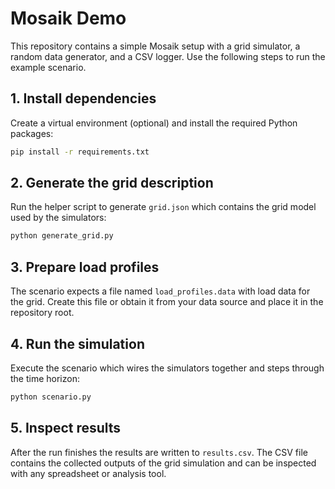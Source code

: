 # Mosaik Demo

This repository contains a simple Mosaik setup with a grid simulator,
a random data generator, and a CSV logger. Use the following steps to
run the example scenario.

## 1. Install dependencies

Create a virtual environment (optional) and install the required Python
packages:

```bash
pip install -r requirements.txt
```

## 2. Generate the grid description

Run the helper script to generate `grid.json` which contains the grid
model used by the simulators:

```bash
python generate_grid.py
```

## 3. Prepare load profiles

The scenario expects a file named `load_profiles.data` with load data
for the grid. Create this file or obtain it from your data source and
place it in the repository root.

## 4. Run the simulation

Execute the scenario which wires the simulators together and steps
through the time horizon:

```bash
python scenario.py
```

## 5. Inspect results

After the run finishes the results are written to `results.csv`. The
CSV file contains the collected outputs of the grid simulation and can
be inspected with any spreadsheet or analysis tool.
